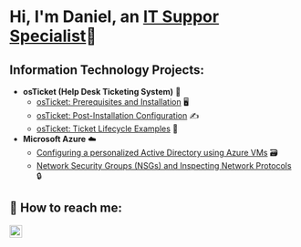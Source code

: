 <h1>Hi, I'm Daniel, an <a href="https://linkedin.com/in/daniel-weidner-78142733b/">IT Suppor Specialist</a>💼</h1>

<h2> Information Technology Projects:</h2>

- <b>osTicket (Help Desk Ticketing System)</b> 🦘
  - [osTicket: Prerequisites and Installation](https://github.com/daniel-m-weidner/osticket-prereqs) 🖥️
  - [osTicket: Post-Installation Configuration](https://github.com/daniel-m-weidner/post-install-config) ✍️
  - [osTicket: Ticket Lifecycle Examples](https://github.com/daniel-m-weidner/ticket-lifecycle)  🎫
- <b>Microsoft Azure</b> ☁️
  - [Configuring a personalized Active Directory using Azure VMs](https://github.com/daniel-m-weidner/configure-ad) 🗃️
  - [Network Security Groups (NSGs) and Inspecting Network Protocols](https://github.com/daniel-m-weidner/azure-network-protocols) 🔒

<h2> 📱 How to reach me:</h2>

[<img align="left" alt="Josh | LinkedIn" width="22px" src="https://cdn.jsdelivr.net/npm/simple-icons@v3/icons/linkedin.svg" />][linkedin]

[linkedin]: https://linkedin.com/in/daniel-weidner-78142733b/
